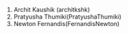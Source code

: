 1. Archit Kaushik (architkshk)
2. Pratyusha Thumiki(PratyushaThumiki)
3. Newton Fernandis(FernandisNewton)
